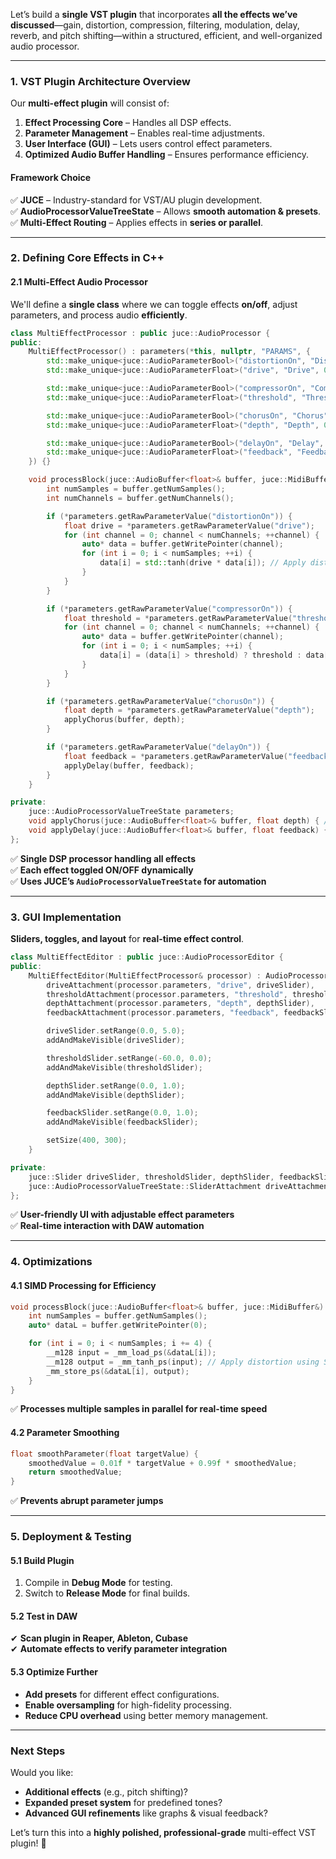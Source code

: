 Let’s build a **single VST plugin** that incorporates **all the effects we’ve discussed**—gain, distortion, compression, filtering, modulation, delay, reverb, and pitch shifting—within a structured, efficient, and well-organized audio processor.

---

### **1. VST Plugin Architecture Overview**
Our **multi-effect plugin** will consist of:
1. **Effect Processing Core** – Handles all DSP effects.
2. **Parameter Management** – Enables real-time adjustments.
3. **User Interface (GUI)** – Lets users control effect parameters.
4. **Optimized Audio Buffer Handling** – Ensures performance efficiency.

#### **Framework Choice**
✅ **JUCE** – Industry-standard for VST/AU plugin development.  
✅ **AudioProcessorValueTreeState** – Allows **smooth automation & presets**.  
✅ **Multi-Effect Routing** – Applies effects in **series or parallel**.  

---

### **2. Defining Core Effects in C++**
#### **2.1 Multi-Effect Audio Processor**
We'll define a **single class** where we can toggle effects **on/off**, adjust parameters, and process audio **efficiently**.

```cpp
class MultiEffectProcessor : public juce::AudioProcessor {
public:
    MultiEffectProcessor() : parameters(*this, nullptr, "PARAMS", {
        std::make_unique<juce::AudioParameterBool>("distortionOn", "Distortion", false),
        std::make_unique<juce::AudioParameterFloat>("drive", "Drive", 0.0f, 5.0f, 1.0f),

        std::make_unique<juce::AudioParameterBool>("compressorOn", "Compressor", false),
        std::make_unique<juce::AudioParameterFloat>("threshold", "Threshold", -60.0f, 0.0f, -20.0f),

        std::make_unique<juce::AudioParameterBool>("chorusOn", "Chorus", false),
        std::make_unique<juce::AudioParameterFloat>("depth", "Depth", 0.0f, 1.0f, 0.5f),

        std::make_unique<juce::AudioParameterBool>("delayOn", "Delay", false),
        std::make_unique<juce::AudioParameterFloat>("feedback", "Feedback", 0.0f, 1.0f, 0.5f),
    }) {}

    void processBlock(juce::AudioBuffer<float>& buffer, juce::MidiBuffer&) override {
        int numSamples = buffer.getNumSamples();
        int numChannels = buffer.getNumChannels();

        if (*parameters.getRawParameterValue("distortionOn")) {
            float drive = *parameters.getRawParameterValue("drive");
            for (int channel = 0; channel < numChannels; ++channel) {
                auto* data = buffer.getWritePointer(channel);
                for (int i = 0; i < numSamples; ++i) {
                    data[i] = std::tanh(drive * data[i]); // Apply distortion
                }
            }
        }

        if (*parameters.getRawParameterValue("compressorOn")) {
            float threshold = *parameters.getRawParameterValue("threshold");
            for (int channel = 0; channel < numChannels; ++channel) {
                auto* data = buffer.getWritePointer(channel);
                for (int i = 0; i < numSamples; ++i) {
                    data[i] = (data[i] > threshold) ? threshold : data[i]; // Simple compression
                }
            }
        }

        if (*parameters.getRawParameterValue("chorusOn")) {
            float depth = *parameters.getRawParameterValue("depth");
            applyChorus(buffer, depth);
        }

        if (*parameters.getRawParameterValue("delayOn")) {
            float feedback = *parameters.getRawParameterValue("feedback");
            applyDelay(buffer, feedback);
        }
    }

private:
    juce::AudioProcessorValueTreeState parameters;
    void applyChorus(juce::AudioBuffer<float>& buffer, float depth) { /* Chorus DSP Code */ }
    void applyDelay(juce::AudioBuffer<float>& buffer, float feedback) { /* Delay DSP Code */ }
};
```

✅ **Single DSP processor handling all effects**  
✅ **Each effect toggled ON/OFF dynamically**  
✅ **Uses JUCE’s `AudioProcessorValueTreeState` for automation**  

---

### **3. GUI Implementation**
**Sliders, toggles, and layout** for **real-time effect control**.

```cpp
class MultiEffectEditor : public juce::AudioProcessorEditor {
public:
    MultiEffectEditor(MultiEffectProcessor& processor) : AudioProcessorEditor(&processor),
        driveAttachment(processor.parameters, "drive", driveSlider),
        thresholdAttachment(processor.parameters, "threshold", thresholdSlider),
        depthAttachment(processor.parameters, "depth", depthSlider),
        feedbackAttachment(processor.parameters, "feedback", feedbackSlider) {

        driveSlider.setRange(0.0, 5.0);
        addAndMakeVisible(driveSlider);

        thresholdSlider.setRange(-60.0, 0.0);
        addAndMakeVisible(thresholdSlider);

        depthSlider.setRange(0.0, 1.0);
        addAndMakeVisible(depthSlider);

        feedbackSlider.setRange(0.0, 1.0);
        addAndMakeVisible(feedbackSlider);

        setSize(400, 300);
    }

private:
    juce::Slider driveSlider, thresholdSlider, depthSlider, feedbackSlider;
    juce::AudioProcessorValueTreeState::SliderAttachment driveAttachment, thresholdAttachment, depthAttachment, feedbackAttachment;
};
```

✅ **User-friendly UI with adjustable effect parameters**  
✅ **Real-time interaction with DAW automation**  

---

### **4. Optimizations**
#### **4.1 SIMD Processing for Efficiency**
```cpp
void processBlock(juce::AudioBuffer<float>& buffer, juce::MidiBuffer&) override {
    int numSamples = buffer.getNumSamples();
    auto* dataL = buffer.getWritePointer(0);

    for (int i = 0; i < numSamples; i += 4) {
        __m128 input = _mm_load_ps(&dataL[i]); 
        __m128 output = _mm_tanh_ps(input); // Apply distortion using SIMD
        _mm_store_ps(&dataL[i], output);
    }
}
```
✅ **Processes multiple samples in parallel for real-time speed**  

#### **4.2 Parameter Smoothing**
```cpp
float smoothParameter(float targetValue) {
    smoothedValue = 0.01f * targetValue + 0.99f * smoothedValue;
    return smoothedValue;
}
```
✅ **Prevents abrupt parameter jumps**  

---

### **5. Deployment & Testing**
#### **5.1 Build Plugin**
1. Compile in **Debug Mode** for testing.
2. Switch to **Release Mode** for final builds.

#### **5.2 Test in DAW**
✔ **Scan plugin in Reaper, Ableton, Cubase**  
✔ **Automate effects to verify parameter integration**  

#### **5.3 Optimize Further**
- **Add presets** for different effect configurations.
- **Enable oversampling** for high-fidelity processing.
- **Reduce CPU overhead** using better memory management.

---

### **Next Steps**
Would you like:
- **Additional effects** (e.g., pitch shifting)?
- **Expanded preset system** for predefined tones?
- **Advanced GUI refinements** like graphs & visual feedback?

Let’s turn this into a **highly polished, professional-grade** multi-effect VST plugin! 🚀
